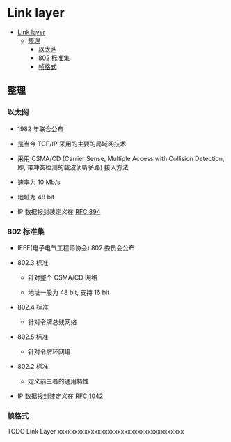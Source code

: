 # Link layer

- [Link layer](#link-layer)
  - [整理](#整理)
    - [以太网](#以太网)
    - [802 标准集](#802-标准集)
    - [帧格式](#帧格式)

## 整理

### 以太网

- 1982 年联合公布

- 是当今 TCP/IP 采用的主要的局域网技术

- 采用 CSMA/CD (Carrier Sense, Multiple Access with Collision Detection, 即, 带冲突检测的载波侦听多路) 接入方法

- 速率为 10 Mb/s

- 地址为 48 bit

- IP 数据报封装定义在 [RFC 894](https://tools.ietf.org/html/rfc894)

### 802 标准集

- IEEE(电子电气工程师协会) 802 委员会公布

- 802.3 标准

  - 针对整个 CSMA/CD 网络

  - 地址一般为 48 bit, 支持 16 bit

- 802.4 标准
  
  - 针对令牌总线网络

- 802.5 标准

  - 针对令牌环网络

- 802.2 标准

  - 定义前三者的通用特性

- IP 数据报封装定义在 [RFC 1042](https://tools.ietf.org/html/rfc1042)

### 帧格式







TODO Link Layer xxxxxxxxxxxxxxxxxxxxxxxxxxxxxxxxxxxxxx